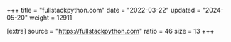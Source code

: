 +++
title = "fullstackpython.com"
date = "2022-03-22"
updated = "2024-05-20"
weight = 12911

[extra]
source = "https://fullstackpython.com"
ratio = 46
size = 13
+++
